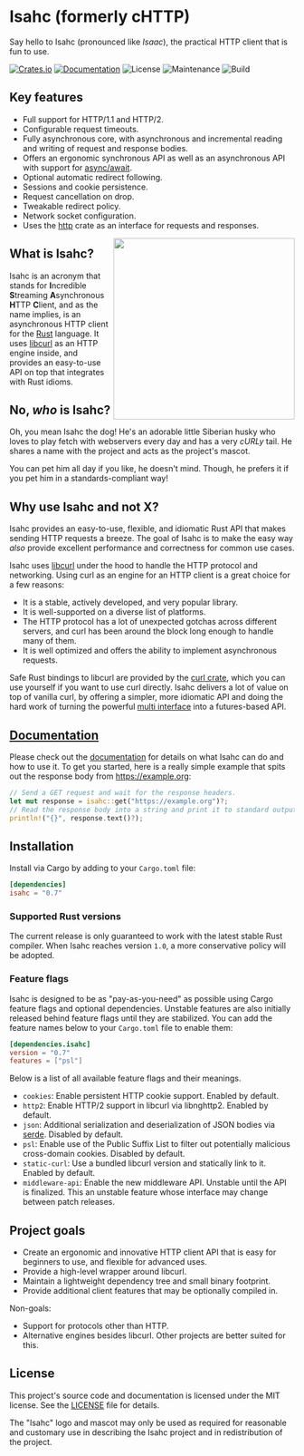 # Isahc (formerly cHTTP)

Say hello to Isahc (pronounced like _Isaac_), the practical HTTP client that is fun to use.

[![Crates.io](https://img.shields.io/crates/v/isahc.svg)](https://crates.io/crates/isahc)
[![Documentation](https://docs.rs/isahc/badge.svg)][documentation]
![License](https://img.shields.io/github/license/sagebind/isahc.svg)
![Maintenance](https://img.shields.io/badge/maintenance-actively--developed-brightgreen.svg)
![Build](https://github.com/sagebind/isahc/workflows/ci/badge.svg)

## Key features

- Full support for HTTP/1.1 and HTTP/2.
- Configurable request timeouts.
- Fully asynchronous core, with asynchronous and incremental reading and writing of request and response bodies.
- Offers an ergonomic synchronous API as well as an asynchronous API with support for [async/await].
- Optional automatic redirect following.
- Sessions and cookie persistence.
- Request cancellation on drop.
- Tweakable redirect policy.
- Network socket configuration.
- Uses the [http] crate as an interface for requests and responses.

<img src="media/isahc.svg.png" width="320" align="right">

## What is Isahc?

Isahc is an acronym that stands for **I**ncredible **S**treaming **A**synchronous **H**TTP **C**lient, and as the name implies, is an asynchronous HTTP client for the [Rust] language. It uses [libcurl] as an HTTP engine inside, and provides an easy-to-use API on top that integrates with Rust idioms.

## No, _who_ is Isahc?

Oh, you mean Isahc the dog! He's an adorable little Siberian husky who loves to play fetch with webservers every day and has a very _cURLy_ tail. He shares a name with the project and acts as the project's mascot.

You can pet him all day if you like, he doesn't mind. Though, he prefers it if you pet him in a standards-compliant way!

## Why use Isahc and not X?

Isahc provides an easy-to-use, flexible, and idiomatic Rust API that makes sending HTTP requests a breeze. The goal of Isahc is to make the easy way _also_ provide excellent performance and correctness for common use cases.

Isahc uses [libcurl] under the hood to handle the HTTP protocol and networking. Using curl as an engine for an HTTP client is a great choice for a few reasons:

- It is a stable, actively developed, and very popular library.
- It is well-supported on a diverse list of platforms.
- The HTTP protocol has a lot of unexpected gotchas across different servers, and curl has been around the block long enough to handle many of them.
- It is well optimized and offers the ability to implement asynchronous requests.

Safe Rust bindings to libcurl are provided by the [curl crate], which you can use yourself if you want to use curl directly. Isahc delivers a lot of value on top of vanilla curl, by offering a simpler, more idiomatic API and doing the hard work of turning the powerful [multi interface] into a futures-based API.

## [Documentation]

Please check out the [documentation] for details on what Isahc can do and how to use it. To get you started, here is a really simple example that spits out the response body from https://example.org:

```rust
// Send a GET request and wait for the response headers.
let mut response = isahc::get("https://example.org")?;
// Read the response body into a string and print it to standard output.
println!("{}", response.text()?);
```

## Installation

Install via Cargo by adding to your `Cargo.toml` file:

```toml
[dependencies]
isahc = "0.7"
```

### Supported Rust versions

The current release is only guaranteed to work with the latest stable Rust compiler. When Isahc reaches version `1.0`, a more conservative policy will be adopted.

### Feature flags

Isahc is designed to be as "pay-as-you-need" as possible using Cargo feature
flags and optional dependencies. Unstable features are also initially
released behind feature flags until they are stabilized. You can add the
feature names below to your `Cargo.toml` file to enable them:

```toml
[dependencies.isahc]
version = "0.7"
features = ["psl"]
```

Below is a list of all available feature flags and their meanings.

- `cookies`: Enable persistent HTTP cookie support. Enabled by default.
- `http2`: Enable HTTP/2 support in libcurl via libnghttp2. Enabled by default.
- `json`: Additional serialization and deserialization of JSON bodies via [serde]. Disabled by default.
- `psl`: Enable use of the Public Suffix List to filter out potentially malicious cross-domain cookies. Disabled by default.
- `static-curl`: Use a bundled libcurl version and statically link to it. Enabled by default.
- `middleware-api`: Enable the new middleware API. Unstable until the API is finalized. This an unstable feature whose interface may change between patch releases.

## Project goals

- Create an ergonomic and innovative HTTP client API that is easy for beginners to use, and flexible for advanced uses.
- Provide a high-level wrapper around libcurl.
- Maintain a lightweight dependency tree and small binary footprint.
- Provide additional client features that may be optionally compiled in.

Non-goals:

- Support for protocols other than HTTP.
- Alternative engines besides libcurl. Other projects are better suited for this.

## License

This project's source code and documentation is licensed under the MIT license. See the [LICENSE](LICENSE) file for details.

The "Isahc" logo and mascot may only be used as required for reasonable and customary use in describing the Isahc project and in redistribution of the project.


[async/await]: https://rust-lang.github.io/async-book/01_getting_started/04_async_await_primer.html
[curl crate]: https://crates.io/crates/curl
[documentation]: https://docs.rs/isahc
[http]: https://github.com/hyperium/http
[libcurl]: https://curl.haxx.se/libcurl/
[multi interface]: https://curl.haxx.se/libcurl/c/libcurl-multi.html
[rust]: https://www.rustlang.org
[serde]: https://serde.rs
